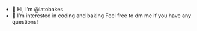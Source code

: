 - 👋 Hi, I’m @latobakes
- 👀 I’m interested in coding and baking
Feel free to dm me if you have any questions!
